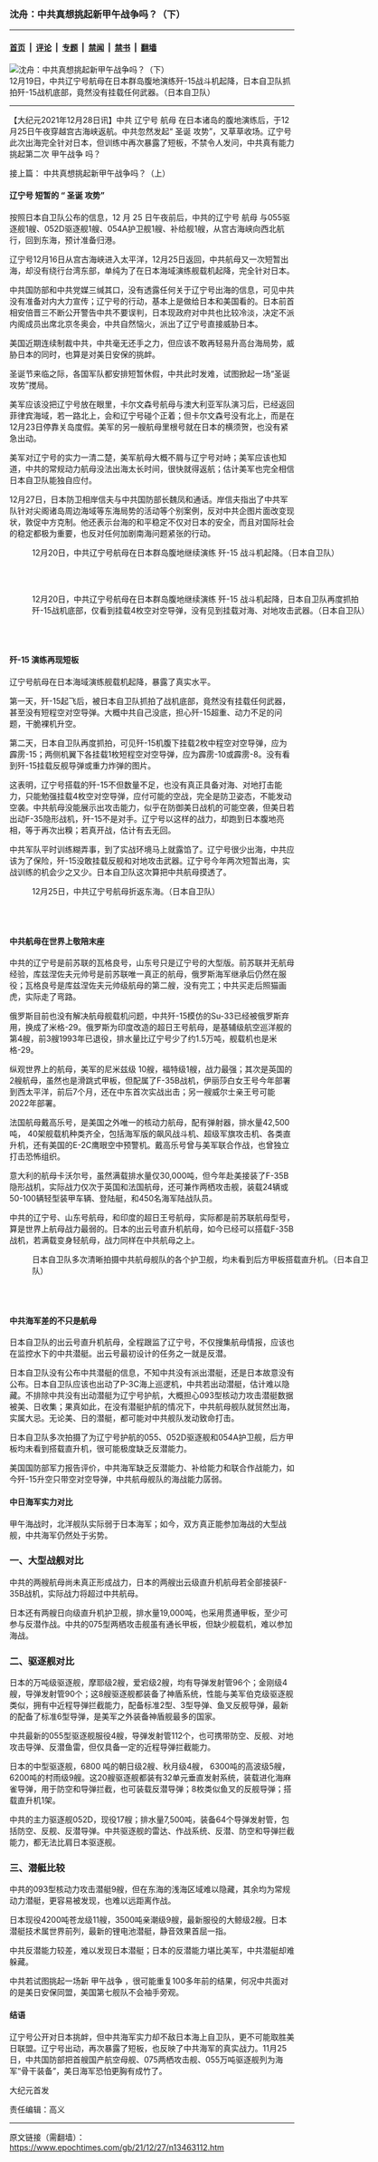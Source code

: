### 沈舟：中共真想挑起新甲午战争吗？（下）

---

#### [首页](../../../..?n13463112) &nbsp;|&nbsp; [评论](../../../../../epoch-comment?n13463112) &nbsp;|&nbsp; [专题](../../../../../epoch-special?n13463112) &nbsp;|&nbsp; [禁闻](../../../../../epoch-news?n13463112) &nbsp;|&nbsp; [禁书](../../../../../books?n13463112) &nbsp;|&nbsp; [翻墙](https://github.com/gfw-breaker/nogfw/blob/master/README.md?n13463112)


<div><img alt="沈舟：中共真想挑起新甲午战争吗？（下）" class="attachment-djy_600_400 size-djy_600_400 wp-post-image" src="https://i.epochtimes.com/assets/uploads/2021/12/id13463133-J-15-3_p20211221_03-599x400.jpg"/>
<div class="caption">
 12月19日，中共辽宁号航母在日本群岛腹地演练歼-15战斗机起降，日本自卫队抓拍歼-15战机底部，竟然没有挂载任何武器。（日本自卫队）
</div></div><hr/><div class="post_content" id="artbody" itemprop="articleBody">
 <!-- article content begin -->
 <p>
  【大纪元2021年12月28日讯】中共
  <ok href="https://www.epochtimes.com/gb/tag/%E8%BE%BD%E5%AE%81%E5%8F%B7.html">
   辽宁号
  </ok>
  <ok href="https://www.epochtimes.com/gb/tag/%E8%88%AA%E6%AF%8D.html">
   航母
  </ok>
  在日本诸岛的腹地演练后，于12月25日午夜穿越宫古海峡返航。中共忽然发起“
  <ok href="https://www.epochtimes.com/gb/tag/%E5%9C%A3%E8%AF%9E.html">
   圣诞
  </ok>
  攻势”，又草草收场。辽宁号此次出海完全针对日本，但训练中再次暴露了短板，不禁令人发问，中共真有能力挑起第二次
  <ok href="https://www.epochtimes.com/gb/tag/%E7%94%B2%E5%8D%88%E6%88%98%E4%BA%89.html">
   甲午战争
  </ok>
  吗？
 </p>
 <p>
  接上篇：
  <ok href="https://www.epochtimes.com/gb/21/12/24/n13456806.htm">
   中共真想挑起新甲午战争吗？（上）
  </ok>
 </p>
 <h4>
  <strong>
   <ok href="https://www.epochtimes.com/gb/tag/%E8%BE%BD%E5%AE%81%E5%8F%B7.html">
    辽宁号
   </ok>
   短暂的
  </strong>
  “
  <ok href="https://www.epochtimes.com/gb/tag/%E5%9C%A3%E8%AF%9E.html">
   圣诞
  </ok>
  攻势”
 </h4>
 <p>
  按照日本自卫队公布的信息，12 月 25 日午夜前后，中共的辽宁号
  <ok href="https://www.epochtimes.com/gb/tag/%E8%88%AA%E6%AF%8D.html">
   航母
  </ok>
  与055驱逐舰1艘、052D驱逐舰1艘、054A护卫舰1艘、补给舰1艘，从宫古海峡向西北航行，回到东海，预计准备归港。
 </p>
 <p>
  辽宁号12月16日从宫古海峡进入太平洋，12月25日返回，中共航母又一次短暂出海，却没有绕行台湾东部，单纯为了在日本海域演练舰载机起降，完全针对日本。
 </p>
 <p>
  中共国防部和中共党媒三缄其口，没有透露任何关于辽宁号出海的信息，可见中共没有准备对内大力宣传；辽宁号的行动，基本上是做给日本和美国看的。日本前首相安倍晋三不断公开警告中共不要误判，日本现政府对中共也比较冷淡，决定不派内阁成员出席北京冬奥会，中共自然恼火，派出了辽宁号直接威胁日本。
 </p>
 <p>
  美国近期连续制裁中共，中共毫无还手之力，但应该不敢再轻易升高台海局势，威胁日本的同时，也算是对美日安保的挑衅。
 </p>
 <p>
  圣诞节来临之际，各国军队都安排短暂休假，中共此时发难，试图掀起一场“圣诞攻势”搅局。
 </p>
 <p>
  美军应该没把辽宁号放在眼里，卡尔文森号航母与澳大利亚军队演习后，已经返回菲律宾海域，若一路北上，会和辽宁号碰个正着；但卡尔文森号没有北上，而是在12月23日停靠关岛度假。美军的另一艘航母里根号就在日本的横须贺，也没有紧急出动。
 </p>
 <p>
  美军对辽宁号的实力一清二楚，美军航母大概不屑与辽宁号对峙；美军应该也知道，中共的常规动力航母没法出海太长时间，很快就得返航；估计美军也完全相信日本自卫队能独自应付。
 </p>
 <p>
  12月27日，日本防卫相岸信夫与中共国防部长魏凤和通话。岸信夫指出了中共军队针对尖阁诸岛周边海域等东海局势的活动等个别案例，反对中共企图片面改变现状，敦促中方克制。他还表示台海的和平稳定不仅对日本的安全，而且对国际社会的稳定都极为重要，也反对任何加剧南海问题紧张的行动。
 </p>
 <figure aria-describedby="caption-attachment-13463135" class="wp-caption aligncenter" id="attachment_13463135" style="width: 600px">
  <ok href="https://i.epochtimes.com/assets/uploads/2021/12/id13463135-J-15_p20211221_03.jpg" target="_blank">
   <img alt="" class="size-large wp-image-13463135" src="https://i.epochtimes.com/assets/uploads/2021/12/id13463135-J-15_p20211221_03-600x326.jpg"/>
  </ok>
  <br/><figcaption class="wp-caption-text" id="caption-attachment-13463135">
   12月20日，中共辽宁号航母在日本群岛腹地继续演练
   <ok href="https://www.epochtimes.com/gb/tag/%E6%AD%BC-15.html">
    歼-15
   </ok>
   战斗机起降。（日本自卫队）
  </figcaption><br/>
 </figure><br/>
 <figure aria-describedby="caption-attachment-13463138" class="wp-caption aligncenter" id="attachment_13463138" style="width: 600px">
  <ok href="https://i.epochtimes.com/assets/uploads/2021/12/id13463138-J-15-2_p20211221_03.jpg" target="_blank">
   <img alt="" class="size-large wp-image-13463138" src="https://i.epochtimes.com/assets/uploads/2021/12/id13463138-J-15-2_p20211221_03-600x227.jpg"/>
  </ok>
  <br/><figcaption class="wp-caption-text" id="caption-attachment-13463138">
   12月20日，中共辽宁号航母在日本群岛腹地继续演练
   <ok href="https://www.epochtimes.com/gb/tag/%E6%AD%BC-15.html">
    歼-15
   </ok>
   战斗机起降，日本自卫队再度抓拍歼-15战机底部，仅看到挂载4枚空对空导弹，没有见到挂载对海、对地攻击武器。（日本自卫队）
  </figcaption><br/>
 </figure><br/>
 <h4>
  <strong>
   歼-15
  </strong>
  <strong>
   演练再现短板
  </strong>
 </h4>
 <p>
  辽宁号航母在日本海域演练舰载机起降，暴露了真实水平。
 </p>
 <p>
  第一天，歼-15起飞后，被日本自卫队抓拍了战机底部，竟然没有挂载任何武器，甚至没有短程空对空导弹。大概中共自己没底，担心歼-15超重、动力不足的问题，干脆裸机升空。
 </p>
 <p>
  第二天，日本自卫队再度抓拍，可见歼-15机腹下挂载2枚中程空对空导弹，应为霹雳-15；两侧机翼下各挂载1枚短程空对空导弹，应为霹雳-10或霹雳-8。没有看到歼-15挂载反舰导弹或重力炸弹的图片。
 </p>
 <p>
  这表明，辽宁号搭载的歼-15不但数量不足，也没有真正具备对海、对地打击能力，只能勉强挂载4枚空对空导弹，应付可能的空战，完全是防卫姿态，不能发动空袭。中共航母没能展示出攻击能力，似乎在防御美日战机的可能空袭，但美日若出动F-35隐形战机，歼-15不是对手。辽宁号以这样的战力，却跑到日本腹地亮相，等于再次出糗；若真开战，估计有去无回。
 </p>
 <p>
  中共军队平时训练糊弄事，到了实战环境马上就露馅了。辽宁号很少出海，中共应该为了保险，歼-15没敢挂载反舰和对地攻击武器。辽宁号今年两次短暂出海，实战训练的机会少之又少。日本自卫队这次算把中共航母摸透了。
 </p>
 <figure aria-describedby="caption-attachment-13463140" class="wp-caption aligncenter" id="attachment_13463140" style="width: 600px">
  <ok href="https://i.epochtimes.com/assets/uploads/2021/12/id13463140-Liaoning-4_p20211226_01.jpg" target="_blank">
   <img alt="" class="size-large wp-image-13463140" src="https://i.epochtimes.com/assets/uploads/2021/12/id13463140-Liaoning-4_p20211226_01-600x185.jpg"/>
  </ok>
  <br/><figcaption class="wp-caption-text" id="caption-attachment-13463140">
   12月25日，中共辽宁号航母折返东海。（日本自卫队）
  </figcaption><br/>
 </figure><br/>
 <h4>
  <strong>
   中共航母在世界上敬陪末座
  </strong>
 </h4>
 <p>
  中共的辽宁号是前苏联的瓦格良号，山东号只是辽宁号的大型版。前苏联并无航母经验，库兹涅佐夫元帅号是前苏联唯一真正的航母，俄罗斯海军继承后仍然在服役；瓦格良号是库兹涅佐夫元帅级航母的第二艘，没有完工；中共买走后照猫画虎，实际走了弯路。
 </p>
 <p>
  俄罗斯目前也没有解决航母舰载机问题，中共歼-15模仿的Su-33已经被俄罗斯弃用，换成了米格-29。俄罗斯为印度改造的超日王号航母，是基辅级航空巡洋舰的第4艘，前3艘1993年已退役，排水量比辽宁号少了约1.5万吨，舰载机也是米格-29。
 </p>
 <p>
  纵观世界上的航母，美军的尼米兹级 10艘，福特级1艘，战力最强；其次是英国的2艘航母，虽然也是滑跳式甲板，但配属了F-35B战机，伊丽莎白女王号今年部署到西太平洋，前后7个月，还在中东首次实战出击；另一艘威尔士亲王号可能2022年部署。
 </p>
 <p>
  法国航母戴高乐号，是美国之外唯一的核动力航母，配有弹射器，排水量42,500吨， 40架舰载机种类齐全，包括海军版的飙风战斗机、超级军旗攻击机、各类直升机，还有美国的E-2C鹰眼空中预警机。戴高乐号曾与美军联合作战，也曾独立打击恐怖组织。
 </p>
 <p>
  意大利的航母卡沃尔号，虽然满载排水量仅30,000吨，但今年赴美接装了F-35B隐形战机，实际战力仅次于英国和法国航母，还可兼作两栖攻击舰，装载24辆或50-100辆轻型装甲车辆、登陆艇，和450名海军陆战队员。
 </p>
 <p>
  中共的辽宁号、山东号航母，和印度的超日王号航母，实际都是前苏联航母型号，算是世界上航母战力最弱的。日本的出云号直升机航母，如今已经可以搭载F-35B战机，若满载变身轻航母，战力同样在中共航母之上。
 </p>
 <figure aria-describedby="caption-attachment-13463151" class="wp-caption aligncenter" id="attachment_13463151" style="width: 600px">
  <ok href="https://i.epochtimes.com/assets/uploads/2021/12/id13463151-055054A_no-helicopter_p20211217_03.jpg" target="_blank">
   <img alt="" class="size-large wp-image-13463151" src="https://i.epochtimes.com/assets/uploads/2021/12/id13463151-055054A_no-helicopter_p20211217_03-600x422.jpg"/>
  </ok>
  <br/><figcaption class="wp-caption-text" id="caption-attachment-13463151">
   日本自卫队多次清晰拍摄中共航母舰队的各个护卫舰，均未看到后方甲板搭载直升机。（日本自卫队）
  </figcaption><br/>
 </figure><br/>
 <h4>
  <strong>
   中共海军差的不只是航母
  </strong>
 </h4>
 <p>
  日本自卫队的出云号直升机航母，全程跟监了辽宁号，不仅搜集航母情报，应该也在监控水下的中共潜艇。出云号最初设计的任务之一就是反潜。
 </p>
 <p>
  日本自卫队没有公布中共潜艇的信息，不知中共没有派出潜艇，还是日本故意没有公布。日本自卫队应该也出动了P-3C海上巡逻机，中共若出动潜艇，估计难以隐藏。不排除中共没有出动潜艇为辽宁号护航，大概担心093型核动力攻击潜艇数据被美、日收集；果真如此，在没有潜艇护航的情况下，中共航母舰队就贸然出海，实属大忌。无论美、日的潜艇，都可能对中共舰队发动致命打击。
 </p>
 <p>
  日本自卫队多次拍摄了为辽宁号护航的055、052D驱逐舰和054A护卫舰，后方甲板均未看到搭载直升机，很可能极度缺乏反潜能力。
 </p>
 <p>
  美国国防部军力报告评价，中共海军缺乏反潜能力、补给能力和联合作战能力，如今歼-15升空只带空对空导弹，中共航母舰队的海战能力孱弱。
 </p>
 <p>
 </p>
 <h4>
  <strong>
   中日海军实力对比
  </strong>
 </h4>
 <p>
  甲午海战时，北洋舰队实际弱于日本海军；如今，双方真正能参加海战的大型战舰，中共海军仍然处于劣势。
 </p>
 <h3>
  一、大型战舰对比
 </h3>
 <p>
  中共的两艘航母尚未真正形成战力，日本的两艘出云级直升机航母若全部接装F-35B战机，实际战力将超过中共航母。
 </p>
 <p>
  日本还有两艘日向级直升机护卫舰，排水量19,000吨，也采用贯通甲板，至少可参与反潜作战。中共的075型两栖攻击舰虽有通长甲板，但缺少舰载机，难以参加海战。
 </p>
 <h3>
  二、驱逐舰对比
 </h3>
 <p>
  日本的万吨级驱逐舰，摩耶级2艘，爱宕级2艘，均有导弹发射管96个；金刚级4艘，导弹发射管90个；这8艘驱逐舰都装备了神盾系统，性能与美军伯克级驱逐舰类似，拥有中近程导弹拦截能力，配备标准2型、3型导弹、鱼叉反舰导弹，最新的配备了标准6型导弹，是美军之外装备神盾舰最多的国家。
 </p>
 <p>
  中共最新的055型驱逐舰服役4艘，导弹发射管112个，也可携带防空、反舰、对地攻击导弹、反潜鱼雷，但仅具备一定的近程导弹拦截能力。
 </p>
 <p>
  日本的中型驱逐舰，6800 吨的朝日级2艘、秋月级4艘， 6300吨的高波级5艘，6200吨的村雨级9艘。这20艘驱逐舰都装有32单元垂直发射系统，装载进化海麻雀导弹，用于防空和导弹拦截，也可装载反潜导弹；8枚类似鱼叉的反舰导弹；搭载直升机1架。
 </p>
 <p>
  中共的主力驱逐舰052D，现役17艘；排水量7,500吨，装备64个导弹发射管，包括防空、反舰、反潜导弹。中共驱逐舰的雷达、作战系统、反潜、防空和导弹拦截能力，都无法比肩日本驱逐舰。
 </p>
 <h3>
  三、潜艇比较
 </h3>
 <p>
  中共的093型核动力攻击潜艇9艘，但在东海的浅海区域难以隐藏，其余均为常规动力潜艇，更容易被发现，也难以远距离作战。
 </p>
 <p>
  日本现役4200吨苍龙级11艘，3500吨亲潮级9艘，最新服役的大鲸级2艘。日本潜艇技术属世界前列，最新的锂电池潜艇，静音效果首屈一指。
 </p>
 <p>
  中共反潜能力较差，难以发现日本潜艇；日本的反潜能力堪比美军，中共潜艇却难躲藏。
 </p>
 <p>
  中共若试图挑起一场新
  <ok href="https://www.epochtimes.com/gb/tag/%E7%94%B2%E5%8D%88%E6%88%98%E4%BA%89.html">
   甲午战争
  </ok>
  ，很可能重复100多年前的结果，何况中共面对的是美日安保同盟，美国第七舰队不会袖手旁观。
 </p>
 <h4>
  <strong>
   结语
  </strong>
 </h4>
 <p>
  辽宁号公开对日本挑衅，但中共海军实力却不敌日本海上自卫队，更不可能取胜美日联盟。辽宁号出动，再次暴露了短板，也反映了中共海军的真实战力。11月25日，中共国防部把首艘国产航空母舰、075两栖攻击舰、055万吨驱逐舰列为海军“骨干装备”，美日海军恐怕更胸有成竹了。
 </p>
 <p>
  大纪元首发
 </p>
 <p>
  责任编辑：高义
 </p>
 <!-- article content end -->
 <div id="below_article_ad">
 </div>
</div>


---

原文链接（需翻墙）：https://www.epochtimes.com/gb/21/12/27/n13463112.htm